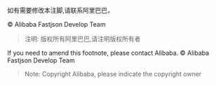 如有需要修改本注脚,请联系阿里巴巴， 

© Alibaba Fastjson Develop Team

> 注明: 版权所有阿里巴巴,请注明版权所有者  

If you need to amend this footnote, please contact Alibaba. 
© Alibaba Fastjson Develop Team

> Note: Copyright Alibaba, please indicate the copyright owner